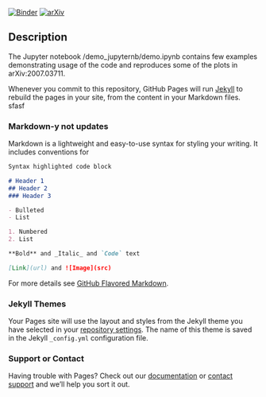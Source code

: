 [![Binder](https://mybinder.org/badge_logo.svg)](https://mybinder.org/v2/gh/rsujatha/CAB/master?filepath=demo_jupyternb%2Fdemo.ipynb)
[![arXiv](https://img.shields.io/badge/arXiv-2007.03711-b31b1b.svg?style=plastic)](https://arxiv.org/abs/2007.03711)


## Description

The Jupyter notebook /demo_jupyternb/demo.ipynb contains few examples demonstrating usage of the code and reproduces some of the plots in arXiv:2007.03711.


Whenever you commit to this repository, GitHub Pages will run [Jekyll](https://jekyllrb.com/) to rebuild the pages in your site, from the content in your Markdown files.
sfasf
### Markdown-y not updates

Markdown is a lightweight and easy-to-use syntax for styling your writing. It includes conventions for

```markdown
Syntax highlighted code block

# Header 1
## Header 2
### Header 3

- Bulleted
- List

1. Numbered
2. List

**Bold** and _Italic_ and `Code` text

[Link](url) and ![Image](src)
```

For more details see [GitHub Flavored Markdown](https://guides.github.com/features/mastering-markdown/).

### Jekyll Themes

Your Pages site will use the layout and styles from the Jekyll theme you have selected in your [repository settings](https://github.com/rsujatha/CAB/settings). The name of this theme is saved in the Jekyll `_config.yml` configuration file.

### Support or Contact

Having trouble with Pages? Check out our [documentation](https://help.github.com/categories/github-pages-basics/) or [contact support](https://github.com/contact) and we’ll help you sort it out.
